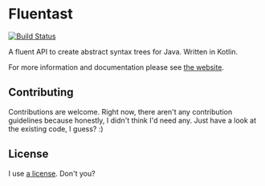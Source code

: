 # Fluentast

[![Build Status](https://travis-ci.org/hschroedl/Fluentast.svg?branch=master)](https://travis-ci.org/hschroedl/Fluentast)

A fluent API to create abstract syntax trees for Java. Written in Kotlin.

For more information and documentation please see [the website](https://hschroedl.at/Fluentast).

## Contributing

Contributions are welcome. Right now, there aren't any contribution guidelines because honestly, I didn't think I'd need any. 
Just have a look at the existing code, I guess? :)

## License

I use [a license](LICENSE). Don't you? 


